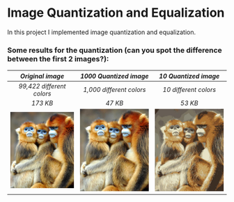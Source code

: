# **Image Quantization and Equalization** #
In this project I implemented image quantization and equalization.

### Some results for the quantization (can you spot the difference between the first 2 images?): ###

*Original image* | *1000 Quantized image* | *10 Quantized image*
:-------------------------------------------------:|:------------------------------------------------------:|:--------------------------------------------------:
*99,422 different colors* | *1,000 different colors* | *10 different colors*
*173 KB* | *47 KB* | *53 KB*
![original monkey](pics/monkey.jpg) | ![1000quantized monkey](pics/monkey1000.jpg) | ![10quantized monkey](pics/monkey10.jpg) 